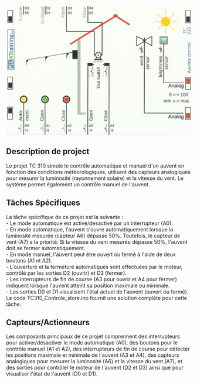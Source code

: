 <p align="center">
<img width="700" height="" src="https://github.com/DexterTaha/Controllino-PLC-Sample/blob/main/Training%20Card%20Picture/310.jpg">
</p>
<h2>Description de project</h2>
<p>
  Le projet TC 310 simule le contrôle automatique et manuel d'un auvent en fonction des conditions météorologiques, utilisant des capteurs analogiques pour mesurer la luminosité (rayonnement solaire) et la vitesse du vent. Le système permet également un contrôle manuel de l'auvent.
</p>
<h2>Tâches Spécifiques</h2>
<p>
  La tâche spécifique de ce projet est la suivante :<br>
- Le mode automatique est activé/désactivé par un interrupteur (A0).<br>
- En mode automatique, l'auvent s'ouvre automatiquement lorsque la luminosité mesurée (capteur A6) dépasse 50%. Toutefois, le capteur de vent (A7) a la priorité. Si la vitesse du vent mesurée dépasse 50%, l'auvent doit se fermer automatiquement.<br>
- En mode manuel, l'auvent peut être ouvert ou fermé à l'aide de deux boutons (A1 et A2).<br>
- L'ouverture et la fermeture automatiques sont effectuées par le moteur, contrôlé par les sorties D2 (ouvrir) et D3 (fermer).<br>
- Les interrupteurs de fin de course (A3 pour ouvrir et A4 pour fermer) indiquent lorsque l'auvent atteint sa position maximale ou minimale.<br>
- Les sorties D0 et D1 visualisent l'état actuel de l'auvent (ouvert ou fermé).<br>
  Le code TC310_Controle_store.ino fournit une solution complète pour cette tâche.<br>
</p>
<h2>Capteurs/Actionneurs</h2>
<p>
  Les composants principaux de ce projet comprennent des interrupteurs pour activer/désactiver le mode automatique (A0), des boutons pour le contrôle manuel (A1 et A2), des interrupteurs de fin de course pour détecter les positions maximale et minimale de l'auvent (A3 et A4), des capteurs analogiques pour mesurer la luminosité (A6) et la vitesse du vent (A7), et des sorties pour contrôler le moteur de l'auvent (D2 et D3) ainsi que pour visualiser l'état de l'auvent (D0 et D1).
</p>

